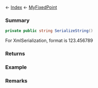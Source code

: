 ← [Index](Api-Index) ← [MyFixedPoint](VRage.MyFixedPoint)

### Summary

```csharp
private public string SerializeString()
```

For XmlSerialization, format is 123.456789

### Returns

### Example

### Remarks

